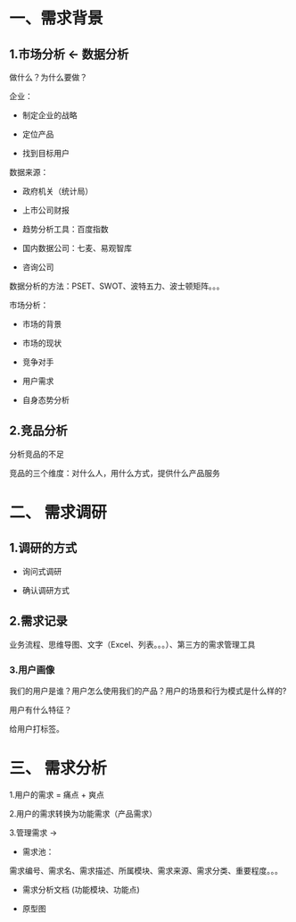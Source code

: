 # 一、需求背景

## 1.市场分析 <- 数据分析

做什么？为什么要做？

企业：

* 制定企业的战略

* 定位产品

* 找到目标用户

数据来源：

* 政府机关（统计局）

* 上市公司财报

* 趋势分析工具：百度指数

* 国内数据公司：七麦、易观智库

* 咨询公司

数据分析的方法：PSET、SWOT、波特五力、波士顿矩阵。。。

市场分析：

* 市场的背景

* 市场的现状

* 竞争对手

* 用户需求

* 自身态势分析

## 2.竞品分析

分析竞品的不足

竞品的三个维度：对什么人，用什么方式，提供什么产品服务 

# 二、 需求调研

## 1.调研的方式

* 询问式调研

* 确认调研方式

## 2.需求记录

业务流程、思维导图、文字（Excel、列表。。。）、第三方的需求管理工具

### 3.用户画像

我们的用户是谁？用户怎么使用我们的产品？用户的场景和行为模式是什么样的?

用户有什么特征？

给用户打标签。

# 三、 需求分析

1.用户的需求 = 痛点 + 爽点

2.用户的需求转换为功能需求（产品需求）

3.管理需求 ->

* 需求池：

需求编号、需求名、需求描述、所属模块、需求来源、需求分类、重要程度。。。

* 需求分析文档 (功能模块、功能点)

* 原型图
